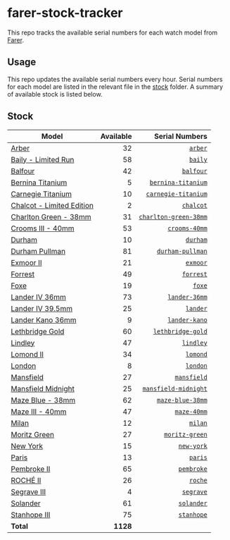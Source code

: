 # farer-stock-tracker

This repo tracks the available serial numbers for each watch model from [Farer](https://farer.com).

## Usage

This repo updates the available serial numbers every hour. Serial numbers for each model are listed in the relevant file in the [stock](./stock) folder. A summary of available stock is listed below.

## Stock

| Model | Available | Serial Numbers |
| ----- | --------: | -------------: |
| [Arber](https://usd.farer.com/products/arber) | 32 | [`arber`](./stock/arber) |
| [Baily - Limited Run](https://usd.farer.com/products/baily) | 58 | [`baily`](./stock/baily) |
| [Balfour](https://usd.farer.com/products/balfour) | 42 | [`balfour`](./stock/balfour) |
| [Bernina Titanium](https://usd.farer.com/products/bernina-titanium) | 5 | [`bernina-titanium`](./stock/bernina-titanium) |
| [Carnegie Titanium](https://usd.farer.com/products/carnegie-titanium) | 10 | [`carnegie-titanium`](./stock/carnegie-titanium) |
| [Chalcot - Limited Edition](https://usd.farer.com/products/chalcot) | 2 | [`chalcot`](./stock/chalcot) |
| [Charlton Green - 38mm](https://usd.farer.com/products/charlton-green-38mm) | 31 | [`charlton-green-38mm`](./stock/charlton-green-38mm) |
| [Crooms III - 40mm](https://usd.farer.com/products/crooms-40mm) | 53 | [`crooms-40mm`](./stock/crooms-40mm) |
| [Durham](https://usd.farer.com/products/durham) | 10 | [`durham`](./stock/durham) |
| [Durham Pullman](https://usd.farer.com/products/durham-pullman) | 81 | [`durham-pullman`](./stock/durham-pullman) |
| [Exmoor II](https://usd.farer.com/products/exmoor) | 21 | [`exmoor`](./stock/exmoor) |
| [Forrest](https://usd.farer.com/products/forrest) | 49 | [`forrest`](./stock/forrest) |
| [Foxe](https://usd.farer.com/products/foxe) | 19 | [`foxe`](./stock/foxe) |
| [Lander IV 36mm](https://usd.farer.com/products/lander-36mm) | 73 | [`lander-36mm`](./stock/lander-36mm) |
| [Lander IV 39.5mm](https://usd.farer.com/products/lander) | 25 | [`lander`](./stock/lander) |
| [Lander Kano 36mm](https://usd.farer.com/products/lander-kano) | 9 | [`lander-kano`](./stock/lander-kano) |
| [Lethbridge Gold](https://usd.farer.com/products/lethbridge-gold) | 60 | [`lethbridge-gold`](./stock/lethbridge-gold) |
| [Lindley](https://usd.farer.com/products/lindley) | 47 | [`lindley`](./stock/lindley) |
| [Lomond II](https://usd.farer.com/products/lomond) | 34 | [`lomond`](./stock/lomond) |
| [London](https://usd.farer.com/products/london) | 8 | [`london`](./stock/london) |
| [Mansfield](https://usd.farer.com/products/mansfield) | 27 | [`mansfield`](./stock/mansfield) |
| [Mansfield Midnight](https://usd.farer.com/products/mansfield-midnight) | 25 | [`mansfield-midnight`](./stock/mansfield-midnight) |
| [Maze Blue - 38mm](https://usd.farer.com/products/maze-blue-38mm) | 62 | [`maze-blue-38mm`](./stock/maze-blue-38mm) |
| [Maze III - 40mm](https://usd.farer.com/products/maze-40mm) | 47 | [`maze-40mm`](./stock/maze-40mm) |
| [Milan](https://usd.farer.com/products/milan) | 12 | [`milan`](./stock/milan) |
| [Moritz Green](https://usd.farer.com/products/moritz-green) | 27 | [`moritz-green`](./stock/moritz-green) |
| [New York](https://usd.farer.com/products/new-york) | 15 | [`new-york`](./stock/new-york) |
| [Paris](https://usd.farer.com/products/paris) | 13 | [`paris`](./stock/paris) |
| [Pembroke II](https://usd.farer.com/products/pembroke) | 65 | [`pembroke`](./stock/pembroke) |
| [ROCHÉ II](https://usd.farer.com/products/roche) | 26 | [`roche`](./stock/roche) |
| [Segrave III](https://usd.farer.com/products/segrave) | 4 | [`segrave`](./stock/segrave) |
| [Solander](https://usd.farer.com/products/solander) | 61 | [`solander`](./stock/solander) |
| [Stanhope III](https://usd.farer.com/products/stanhope) | 75 | [`stanhope`](./stock/stanhope) |
| **Total** | **1128** | |
